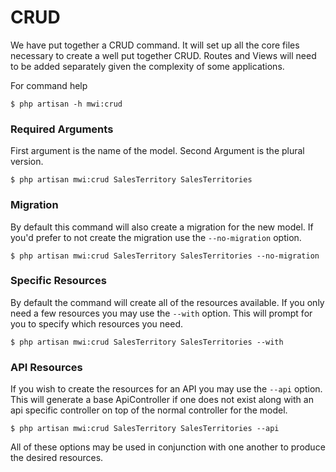 # CRUD
We have put together a CRUD command. It will set up all the core files necessary to create a well put together CRUD. Routes and Views will need to be added separately given the complexity of some applications.

For command help
```shell
$ php artisan -h mwi:crud
```

### Required Arguments
First argument is the name of the model. Second Argument is the plural version.
```shell
$ php artisan mwi:crud SalesTerritory SalesTerritories
```

### Migration
By default this command will also create a migration for the new model. If you'd prefer to not create the migration use the `--no-migration` option.
```shell
$ php artisan mwi:crud SalesTerritory SalesTerritories --no-migration
```

### Specific Resources
By default the command will create all of the resources available. If you only need a few resources you may use the `--with` option. This will prompt for you to specify which resources you need.
```shell
$ php artisan mwi:crud SalesTerritory SalesTerritories --with
```

### API Resources
If you wish to create the resources for an API you may use the `--api` option. This will generate a base ApiController if one does not exist along with an api specific controller on top of the normal controller for the model.
```shell
$ php artisan mwi:crud SalesTerritory SalesTerritories --api
```

All of these options may be used in conjunction with one another to produce the desired resources.